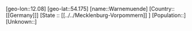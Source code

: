 ﻿---
location: [54.175,12.08]
mapzoom: [7,12] 
mapmarker: city 
type: City
tags:
- geo/City


SpocWebEntityId: 35453
isDeleted: false
confidential: public

---
[geo-lon::12.08]
[geo-lat::54.175]
[name::Warnemuende]
[Country::[[Germany]]]
[State :: [[../../Mecklenburg-Vorpommern]] ]
[Population::]
[Unknown::]

